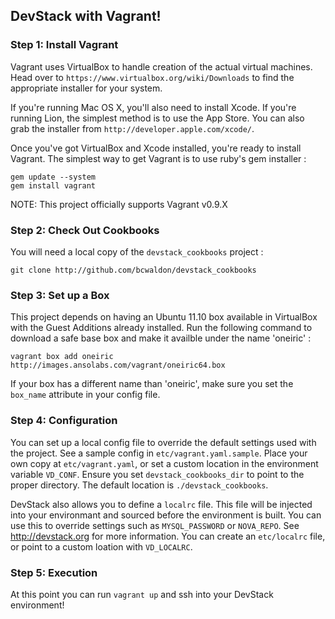## DevStack with Vagrant!

### Step 1: Install Vagrant
Vagrant uses VirtualBox to handle creation of the actual virtual machines. Head over to `https://www.virtualbox.org/wiki/Downloads` to find the appropriate installer for your system.

If you're running Mac OS X, you'll also need to install Xcode. If you're running Lion, the simplest method is to use the App Store. You can also grab the installer from `http://developer.apple.com/xcode/`.

Once you've got VirtualBox and Xcode installed, you're ready to install Vagrant. The simplest way to get Vagrant is to use ruby's gem installer :

    gem update --system
    gem install vagrant

NOTE: This project officially supports Vagrant v0.9.X

### Step 2: Check Out Cookbooks
You will need a local copy of the `devstack_cookbooks` project :

    git clone http://github.com/bcwaldon/devstack_cookbooks

### Step 3: Set up a Box
This project depends on having an Ubuntu 11.10 box available in VirtualBox with the Guest Additions already installed. Run the following command to download a safe base box and make it availble under the name 'oneiric' :

    vagrant box add oneiric http://images.ansolabs.com/vagrant/oneiric64.box

If your box has a different name than 'oneiric', make sure you set the `box_name` attribute in your config file.

### Step 4: Configuration
You can set up a local config file to override the default settings used with the project. See a sample config in `etc/vagrant.yaml.sample`. Place your own copy at `etc/vagrant.yaml`, or set a custom location in the environment variable `VD_CONF`. Ensure you set `devstack_cookbooks_dir` to point to the proper directory. The default location is `./devstack_cookbooks`.

DevStack also allows you to define a `localrc` file. This file will be injected into your environmant and sourced before the environment is built. You can use this to override settings such as `MYSQL_PASSWORD` or `NOVA_REPO`. See http://devstack.org for more information. You can create an `etc/localrc` file, or point to a custom loation with `VD_LOCALRC`.

### Step 5: Execution
At this point you can run `vagrant up` and ssh into your DevStack environment!
